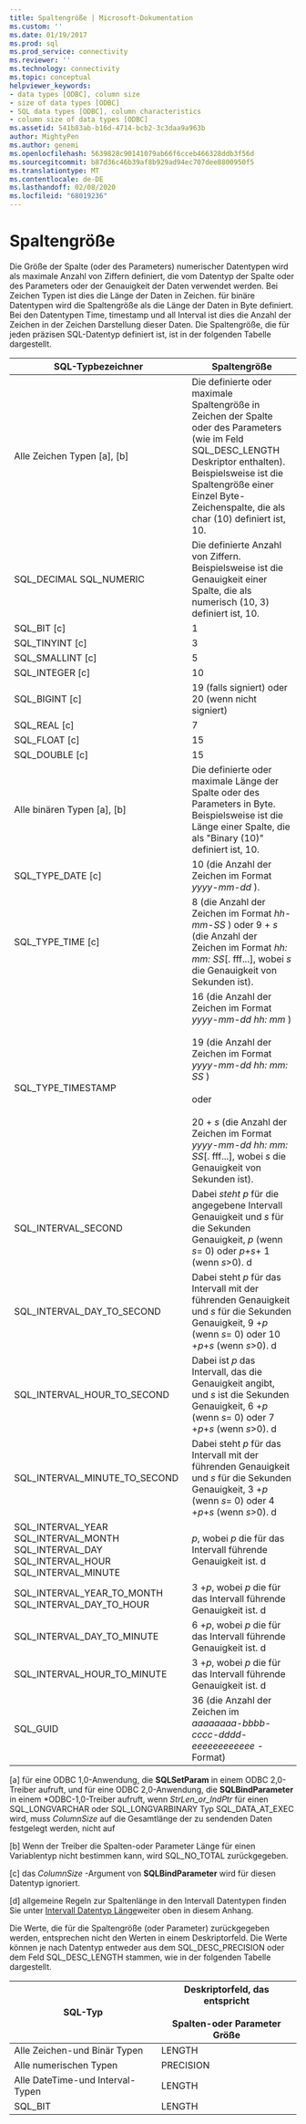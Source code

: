 ```yaml
---
title: Spaltengröße | Microsoft-Dokumentation
ms.custom: ''
ms.date: 01/19/2017
ms.prod: sql
ms.prod_service: connectivity
ms.reviewer: ''
ms.technology: connectivity
ms.topic: conceptual
helpviewer_keywords:
- data types [ODBC], column size
- size of data types [ODBC]
- SQL data types [ODBC], column characteristics
- column size of data types [ODBC]
ms.assetid: 541b83ab-b16d-4714-bcb2-3c3daa9a963b
author: MightyPen
ms.author: genemi
ms.openlocfilehash: 5639828c90141079ab66f6cceb466328ddb3f56d
ms.sourcegitcommit: b87d36c46b39af8b929ad94ec707dee8800950f5
ms.translationtype: MT
ms.contentlocale: de-DE
ms.lasthandoff: 02/08/2020
ms.locfileid: "68019236"
---
```

# <a name="column-size"></a>Spaltengröße
Die Größe der Spalte (oder des Parameters) numerischer Datentypen wird als maximale Anzahl von Ziffern definiert, die vom Datentyp der Spalte oder des Parameters oder der Genauigkeit der Daten verwendet werden. Bei Zeichen Typen ist dies die Länge der Daten in Zeichen. für binäre Datentypen wird die Spaltengröße als die Länge der Daten in Byte definiert. Bei den Datentypen Time, timestamp und all Interval ist dies die Anzahl der Zeichen in der Zeichen Darstellung dieser Daten. Die Spaltengröße, die für jeden präzisen SQL-Datentyp definiert ist, ist in der folgenden Tabelle dargestellt.  
  
|SQL-Typbezeichner|Spaltengröße|  
|-------------------------|-----------------|  
|Alle Zeichen Typen [a], [b]|Die definierte oder maximale Spaltengröße in Zeichen der Spalte oder des Parameters (wie im Feld SQL_DESC_LENGTH Deskriptor enthalten). Beispielsweise ist die Spaltengröße einer Einzel Byte-Zeichenspalte, die als char (10) definiert ist, 10.|  
|SQL_DECIMAL SQL_NUMERIC|Die definierte Anzahl von Ziffern. Beispielsweise ist die Genauigkeit einer Spalte, die als numerisch (10, 3) definiert ist, 10.|  
|SQL_BIT [c]|1|  
|SQL_TINYINT [c]|3|  
|SQL_SMALLINT [c]|5|  
|SQL_INTEGER [c]|10|  
|SQL_BIGINT [c]|19 (falls signiert) oder 20 (wenn nicht signiert)|  
|SQL_REAL [c]|7|  
|SQL_FLOAT [c]|15|  
|SQL_DOUBLE [c]|15|  
|Alle binären Typen [a], [b]|Die definierte oder maximale Länge der Spalte oder des Parameters in Byte. Beispielsweise ist die Länge einer Spalte, die als "Binary (10)" definiert ist, 10.|  
|SQL_TYPE_DATE [c]|10 (die Anzahl der Zeichen im Format *yyyy-mm-dd* ).|  
|SQL_TYPE_TIME [c]|8 (die Anzahl der Zeichen im Format *hh-mm-SS* ) oder 9 + *s* (die Anzahl der Zeichen im Format *hh: mm: SS*[. fff...], wobei *s* die Genauigkeit von Sekunden ist).|  
|SQL_TYPE_TIMESTAMP|16 (die Anzahl der Zeichen im Format *yyyy-mm-dd hh: mm* )<br /><br /> 19 (die Anzahl der Zeichen im Format *yyyy-mm-dd* *hh: mm: SS* )<br /><br /> oder<br /><br /> 20 + *s* (die Anzahl der Zeichen im Format *yyyy-mm-dd hh: mm: SS*[. fff...], wobei *s* die Genauigkeit von Sekunden ist).|  
|SQL_INTERVAL_SECOND|Dabei *steht p* für die angegebene Intervall Genauigkeit und *s* für die Sekunden Genauigkeit, *p* (wenn *s*= 0) oder *p*+*s*+ 1 (wenn *s*>0). d|  
|SQL_INTERVAL_DAY_TO_SECOND|Dabei steht *p* für das Intervall mit der führenden Genauigkeit und *s* für die Sekunden Genauigkeit, 9 +*p* (wenn *s*= 0) oder 10 +*p*+*s* (wenn *s*>0). d|  
|SQL_INTERVAL_HOUR_TO_SECOND|Dabei ist *p* das Intervall, das die Genauigkeit angibt, und *s* ist die Sekunden Genauigkeit, 6 +*p* (wenn *s*= 0) oder 7 +*p*+*s* (wenn *s*>0). d|  
|SQL_INTERVAL_MINUTE_TO_SECOND|Dabei steht *p* für das Intervall mit der führenden Genauigkeit und *s* für die Sekunden Genauigkeit, 3 +*p* (wenn *s*= 0) oder 4 +*p*+*s* (wenn *s*>0). d|  
|SQL_INTERVAL_YEAR SQL_INTERVAL_MONTH SQL_INTERVAL_DAY SQL_INTERVAL_HOUR SQL_INTERVAL_MINUTE|*p*, wobei *p* die für das Intervall führende Genauigkeit ist. d|  
|SQL_INTERVAL_YEAR_TO_MONTH SQL_INTERVAL_DAY_TO_HOUR|3 +*p*, wobei *p* die für das Intervall führende Genauigkeit ist. d|  
|SQL_INTERVAL_DAY_TO_MINUTE|6 +*p*, wobei *p* die für das Intervall führende Genauigkeit ist. d|  
|SQL_INTERVAL_HOUR_TO_MINUTE|3 +*p*, wobei *p* die für das Intervall führende Genauigkeit ist. d|  
|SQL_GUID|36 (die Anzahl der Zeichen im *aaaaaaaa-bbbb-cccc-dddd-eeeeeeeeeeee* -Format)|  
  
 [a] für eine ODBC 1,0-Anwendung, die **SQLSetParam** in einem ODBC 2,0-Treiber aufruft, und für eine ODBC 2,0-Anwendung, die **SQLBindParameter** in einem \*ODBC-1,0-Treiber aufruft, wenn *StrLen_or_IndPtr* für einen SQL_LONGVARCHAR oder SQL_LONGVARBINARY Typ SQL_DATA_AT_EXEC wird, muss *ColumnSize* auf die Gesamtlänge der zu sendenden Daten festgelegt werden, nicht auf  
  
 [b] Wenn der Treiber die Spalten-oder Parameter Länge für einen Variablentyp nicht bestimmen kann, wird SQL_NO_TOTAL zurückgegeben.  
  
 [c] das *ColumnSize* -Argument von **SQLBindParameter** wird für diesen Datentyp ignoriert.  
  
 [d] allgemeine Regeln zur Spaltenlänge in den Intervall Datentypen finden Sie unter [Intervall Datentyp Länge](../../../odbc/reference/appendixes/interval-data-type-length.md)weiter oben in diesem Anhang.  
  
 Die Werte, die für die Spaltengröße (oder Parameter) zurückgegeben werden, entsprechen nicht den Werten in einem Deskriptorfeld. Die Werte können je nach Datentyp entweder aus dem SQL_DESC_PRECISION oder dem Feld SQL_DESC_LENGTH stammen, wie in der folgenden Tabelle dargestellt.  
  
|SQL-Typ|Deskriptorfeld, das entspricht<br /><br /> Spalten-oder Parameter Größe|  
|--------------|--------------------------------------------------------------------|  
|Alle Zeichen-und Binär Typen|LENGTH|  
|Alle numerischen Typen|PRECISION|  
|Alle DateTime-und Interval-Typen|LENGTH|  
|SQL_BIT|LENGTH|

